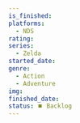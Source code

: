 ```yaml
---
is_finished:
platforms:
  - NDS
rating:
series:
  - Zelda
started_date:
genre:
  - Action
  - Adventure
img:
finished_date:
status: ⏹️ Backlog
---
```

